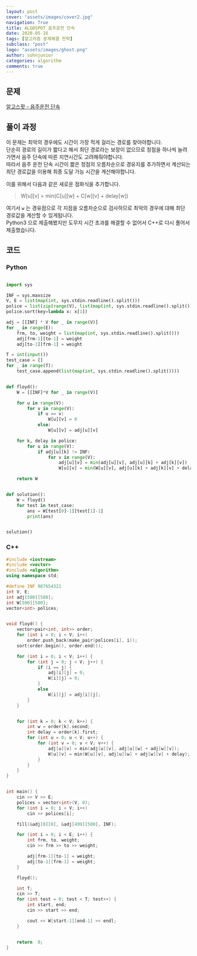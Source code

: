 ```yaml
---
layout: post
cover: "assets/images/cover2.jpg"
navigation: True
title: ALGOSPOT 음주운전 단속
date: 2020-05-16
tags: [알고리즘 문제해결 전략]
subclass: "post"
logo: "assets/images/ghost.png"
author: sohnjunior
categories: algorithm
comments: true
---
```


## 문제

[알고스팟 - 음주운전 단속](https://algospot.com/judge/problem/read/DRUNKEN)

## 풀이 과정

이 문제는 최악의 경우에도 시간이 가장 적게 걸리는 경로를 찾아야합니다. <br>
단순히 경로의 길이가 짧다고 해서 최단 경로라는 보장이 없으므로 정점을 하나씩 늘려가면서 음주 단속에 따른 지연시간도 고려해줘야합니다. <br>
따라서 음주 운전 단속 시간이 짦은 정점의 오름차순으로 경유지를 추가하면서 계산되는 최단 경로값을 이용해 최종 도달 가능 시간을 계산해야합니다. <br>

이를 위해서 다음과 같은 새로운 점화식을 추가합니다. <br>

> W[u][v] = min(C[u][w] + C[w][v] + delay[w])

여기서 `w` 는 경유점으로 각 지점을 오름차순으로 검사하므로 최악의 경우에 대해 최단 경로값을 계산할 수 있게됩니다. <br>
Python3 으로 제출해봤지만 도무지 시간 초과를 해결할 수 없어서 C++로 다시 풀어서 제출했습니다. <br>

## 코드

### Python

```python

import sys

INF = sys.maxsize
V, E = list(map(int, sys.stdin.readline().split()))
police = list(zip(range(V), list(map(int, sys.stdin.readline().split()))))
police.sort(key=lambda x: x[1])

adj = [[INF] * V for _ in range(V)]
for _ in range(E):
    frm, to, weight = list(map(int, sys.stdin.readline().split()))
    adj[frm-1][to-1] = weight
    adj[to-1][frm-1] = weight

T = int(input())
test_case = []
for _ in range(T):
    test_case.append(list(map(int, sys.stdin.readline().split())))


def floyd():
    W = [[INF]*V for _ in range(V)]

    for u in range(V):
        for v in range(V):
            if u == v:
                W[u][v] = 0
            else:
                W[u][v] = adj[u][v]

    for k, delay in police:
        for u in range(V):
            if adj[u][k] != INF:
                for v in range(V):
                    adj[u][v] = min(adj[u][v], adj[u][k] + adj[k][v])
                    W[u][v] = min(W[u][v], adj[u][k] + adj[k][v] + delay)

    return W


def solution():
    W = floyd()
    for test in test_case:
        ans = W[test[0]-1][test[1]-1]
        print(ans)


solution()

```

### C++

```c++
#include <iostream>
#include <vector>
#include <algorithm>
using namespace std;

#define INF 987654321
int V, E;
int adj[500][500];
int W[500][500];
vector<int> polices;


void floyd() {
	vector<pair<int, int>> order;
	for (int i = 0; i < V; i++)
		order.push_back(make_pair(polices[i], i));
	sort(order.begin(), order.end());

	for (int i = 0; i < V; i++) {
		for (int j = 0; j < V; j++) {
			if (i == j) {
				adj[i][j] = 0;
				W[i][j] = 0;
			}
			else
				W[i][j] = adj[i][j];
		}
	}


	for (int k = 0; k < V; k++) {
		int w = order[k].second;
		int delay = order[k].first;
		for (int u = 0; u < V; u++) {
			for (int v = 0; v < V; v++) {
				adj[u][v] = min(adj[u][v], adj[u][w] + adj[w][v]);
				W[u][v] = min(W[u][v], adj[u][w] + adj[w][v] + delay);
			}
		}
	}
}


int main() {
	cin >> V >> E;
	polices = vector<int>(V, 0);
	for (int i = 0; i < V; i++)
		cin >> polices[i];

	fill(&adj[0][0], &adj[499][500], INF);

	for (int i = 0; i < E; i++) {
		int frm, to, weight;
		cin >> frm >> to >> weight;

		adj[frm-1][to-1] = weight;
		adj[to-1][frm-1] = weight;
	}

	floyd();

	int T;
	cin >> T;
	for (int test = 0; test < T; test++) {
		int start, end;
		cin >> start >> end;

		cout << W[start-1][end-1] << endl;
	}


	return  0;
}
```
